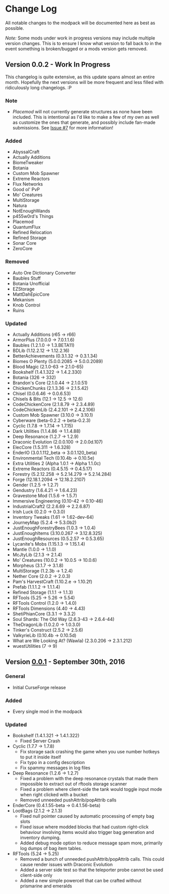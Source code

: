 # Change Log
All notable changes to the modpack will be documented here as best as possible.

*Note:* Some mods under work in progress versions may include multiple version changes. This is to ensure I know what version to fall back to in the event something is broken/bugged or a mods version gets removed.

## Version 0.0.2 - Work In Progress
This changelog is quite extensive, as this update spans almost an entire month. Hopefully the next versions will be more frequent and less filled with ridiculously long changelogs. :P

### Note
- *Placemod* will not currently generate structures as none have been included. This is intentional as I'd like to make a few of my own as well as customize the ones that generate, and possibly include fan-made submissions. See [Issue #7](https://github.com/xlxAciDxlx/AcidPak2/issues/7) for more information!

### Added
- AbyssalCraft
- Actually Additions
- BiomeTweaker
- Botania
- Custom Mob Spawner
- Extreme Reactors
- Flux Networks
- Good ol' PvP
- Mo' Creatures
- MultiStorage
- Natura
- NotEnoughWands
- p455w0rd's Things
- Placemod
- QuantumFlux
- Refined Relocation
- Refined Storage
- Sonar Core
- ZeroCore

### Removed
- Auto Ore Dictionary Converter
- Baubles Stuff
- Botania Unofficial
- EZStorage
- MattDahEpicCore
- Mekanism
- Knob Control
- Ruins

### Updated
- Actually Additions (r65 -> r66)
- ArmorPlus (7.0.0.0 -> 7.0.1.1.6)
- Baubles (1.2.1.0 -> 1.3.BETA11)
- BDLib (1.12.2.12 -> 1.12.2.16)
- BetterAchievements (0.3.1.32 -> 0.3.1.34)
- Biomes O Plenty (5.0.0.2085 -> 5.0.0.2089)
- Blood Magic (2.1.0-63 -> 2.1.0-65)
- Bookshelf (1.4.1.322 -> 1.4.2.330)
- Botania (326 -> 332)
- Brandon's Core (2.1.0.44 -> 2.1.0.51)
- ChickenChunks (2.1.3.36 -> 2.1.5.42)
- Chisel (0.0.6.46 -> 0.0.6.53)
- Chisels & Bits (12.1 -> 12.5 -> 12.6)
- CodeChickenCore (2.1.8.79 -> 2.3.4.89)
- CodeChickenLib (2.4.2.101 -> 2.4.2.106)
- Custom Mob Spawner (3.10.0 -> 3.10.1)
- Cyberware (beta-0.2.2 -> beta-0.2.3)
- Cyclic (1.7.8 -> 1.7.14 -> 1.7.15)
- Dark Utilities (1.1.4.86 -> 1.1.4.88)
- Deep Resonance (1.2.7 -> 1.2.9)
- Draconic Evolution (2.0.0.100 -> 2.0.0d.107)
- ElecCore (1.5.311 -> 1.6.328)
- EnderIO (3.0.1.112_beta -> 3.0.1.120_beta)
- Environmental Tech (0.10.4b -> 0.10.5e)
- Extra Utilities 2 (Alpha 1.0.1 -> Alpha 1.1.0c)
- Extreme Reactors (0.4.5.15 -> 0.4.5.17)
- Forestry (5.2.12.258 -> 5.2.14.279 -> 5.2.14.284)
- Forge (12.18.1.2094 -> 12.18.2.2107)
- Gender (1.2.5 -> 1.2.7)
- Gendustry (1.6.4.21 -> 1.6.4.23)
- Gravestone Mod (1.5.6 -> 1.5.7)
- Immersive Engineering (0.10-42 -> 0.10-46)
- IndustrialCraft2 (2.2.6.69 -> 2.2.6.87)
- Irish Luck (0.2.0 -> 0.3.0)
- Inventory Tweaks (1.61 -> 1.62-dev-64)
- JourneyMap (5.2.4 -> 5.3.0b2)
- JustEnoughForestryBees (1.0.3 -> 1.0.4)
- JustEnoughItems (3.10.0.267 -> 3.12.8.325)
- JustEnoughResources (0.5.2.57 -> 0.5.3.65)
- Lycanite's Mobs (1.15.1.3 -> 1.15.1.4)
- Mantle (1.0.0 -> 1.1.0)
- McJtyLib (2.1.3 -> 2.1.4)
- Mo' Creatures (10.0.2 -> 10.0.5 -> 10.0.6)
- Morpheus (3.1.7 -> 3.1.8)
- MultiStorage (1.2.3b -> 1.2.4)
- Nether Core (2.0.2 -> 2.0.3)
- Pam's HarvestCraft (1.10.2.e -> 1.10.2f)
- Prefab (1.1.1.2 -> 1.1.1.4)
- Refined Storage (1.1.1 -> 1.1.3)
- RFTools (5.25 -> 5.26 -> 5.54)
- RFTools Control (1.2.0 -> 1.4.0)
- RFTools Dimensions (4.40 -> 4.43)
- ShetiPhianCore (3.3.1 -> 3.3.2)
- Soul Shards: The Old Way (2.6.3-43 -> 2.6.4-44)
- TheDragonLib (1.0.2.0 -> 1.0.3.0)
- Tinker's Construct (2.5.2 -> 2.5.6)
- ValkyrieLib (0.10.4b -> 0.10.5d)
- What are We Looking At? (Wawla) (2.3.0.206 -> 2.3.1.212)
- wuestUtilities (7 -> 9)

## Version [0.0.1](https://minecraft.curseforge.com/projects/acidpak-2/files/2333257) - September 30th, 2016
### General
- Initial CurseForge release

### Added
- Every single mod in the modpack

### Updated
- Bookshelf (1.4.1.321 -> 1.4.1.322)
  - Fixed Server Crash
- Cyclic (1.7.7 -> 1.7.8)
  - Fix storage sack crashing the game when you use number hotkeys to put it inside itself
  - Fix typo in a config description
  - Fix spammy messages in log files
- Deep Resonance (1.2.6 -> 1.2.7)
  - Fixed a problem with the deep resonance crystals that made them impossible to extract out of rftools storage scanner
  - Fixed a problem where client-side the tank would toggle input mode when right clicked with a bucket
  - Removed unneeded pushAttrib/popAttrib calls
- EnderCore (0.4.1.55-beta -> 0.4.1.56-beta)
- LootBags (2.1.2 -> 2.1.3)
  - Fixed null pointer caused by automatic processing of empty bag slots
  - Fixed issue where modded blocks that had custom right-click behaviour involving items would also trigger bag generation and inventory dumping.
  - Added debug mode option to reduce message spam more, primarily log dumps of bag item tables.
- RFTools (5.24 -> 5.25)
  - Removed a bunch of unneeded pushAttrib/popAttrib calls. This could cause render issues with Draconic Evolution
  - Added a server side test so that the teleporter probe cannot be used client-side only
  - Added a new simple powercell that can be crafted without prismarine and emeralds
